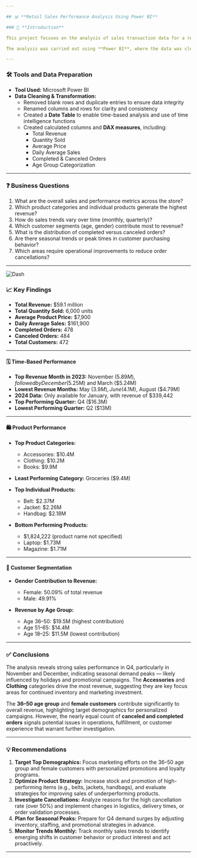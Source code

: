 ```yaml
---

## 📊 **Retail Sales Performance Analysis Using Power BI**

### 📌 **Introduction**

This project focuses on the analysis of sales transaction data for a retail store chain, with the goal of uncovering key business insights to support strategic decision-making. The dataset comprises daily sales transactions including order details, customer demographics, product information, payment modes, order statuses, and time of purchase.

The analysis was carried out using **Power BI**, where the data was cleaned, transformed, and visualized to produce actionable insights. Core focus areas included customer purchasing behavior, sales performance trends, product profitability, and operational efficiency. This analysis supports the business in identifying opportunities to improve revenue, enhance customer experience, and optimize internal operations.

---
```


### 🛠️ **Tools and Data Preparation**

- **Tool Used:** Microsoft Power BI
- **Data Cleaning & Transformation:**
  - Removed blank rows and duplicate entries to ensure data integrity
  - Renamed columns and rows for clarity and consistency
  - Created a **Date Table** to enable time-based analysis and use of time intelligence functions
  - Created calculated columns and **DAX measures**, including:
    - Total Revenue
    - Quantity Sold
    - Average Price
    - Daily Average Sales
    - Completed & Canceled Orders
    - Age Group Categorization

---

### ❓ **Business Questions**

1. What are the overall sales and performance metrics across the store?
2. Which product categories and individual products generate the highest revenue?
3. How do sales trends vary over time (monthly, quarterly)?
4. Which customer segments (age, gender) contribute most to revenue?
5. What is the distribution of completed versus canceled orders?
6. Are there seasonal trends or peak times in customer purchasing behavior?
7. Which areas require operational improvements to reduce order cancellations?

---



![Dash](https://github.com/user-attachments/assets/1cb8257a-3a07-44be-8b8c-9fa4d157eabc)



### 📈 **Key Findings**

- **Total Revenue:** $59.1 million  
- **Total Quantity Sold:** 6,000 units  
- **Average Product Price:** $7,900  
- **Daily Average Sales:** $161,900  
- **Completed Orders:** 478  
- **Canceled Orders:** 484  
- **Total Customers:** 472

---

#### 🗓 **Time-Based Performance**
- **Top Revenue Month in 2023:** November ($5.89M), followed by December ($5.25M) and March ($5.24M)
- **Lowest Revenue Months:** May ($3.9M), June ($4.1M), August ($4.79M)
- **2024 Data:** Only available for January, with revenue of $339,442
- **Top Performing Quarter:** Q4 ($16.3M)
- **Lowest Performing Quarter:** Q2 ($13M)

---

#### 🛍 **Product Performance**
- **Top Product Categories:**
  - Accessories: $10.4M  
  - Clothing: $10.2M  
  - Books: $9.9M  
- **Least Performing Category:** Groceries ($9.4M)

- **Top Individual Products:**
  - Belt: $2.37M  
  - Jacket: $2.26M  
  - Handbag: $2.18M  
- **Bottom Performing Products:**
  - $1,824,222 (product name not specified)  
  - Laptop: $1.73M  
  - Magazine: $1.71M

---

#### 👥 **Customer Segmentation**
- **Gender Contribution to Revenue:**
  - Female: 50.09% of total revenue  
  - Male: 49.91%

- **Revenue by Age Group:**
  - Age 36–50: $19.5M (highest contribution)
  - Age 51–65: $14.4M  
  - Age 18–25: $11.5M (lowest contribution)

---

### ✅ **Conclusions**

The analysis reveals strong sales performance in Q4, particularly in November and December, indicating seasonal demand peaks — likely influenced by holidays and promotional campaigns. The **Accessories** and **Clothing** categories drive the most revenue, suggesting they are key focus areas for continued inventory and marketing investment.

The **36–50 age group** and **female customers** contribute significantly to overall revenue, highlighting target demographics for personalized campaigns. However, the nearly equal count of **canceled and completed orders** signals potential issues in operations, fulfillment, or customer experience that warrant further investigation.

---

### 💡 **Recommendations**

1. **Target Top Demographics:** Focus marketing efforts on the 36–50 age group and female customers with personalized promotions and loyalty programs.
2. **Optimize Product Strategy:** Increase stock and promotion of high-performing items (e.g., belts, jackets, handbags), and evaluate strategies for improving sales of underperforming products.
3. **Investigate Cancellations:** Analyze reasons for the high cancellation rate (over 50%) and implement changes in logistics, delivery times, or order validation processes.
4. **Plan for Seasonal Peaks:** Prepare for Q4 demand surges by adjusting inventory, staffing, and promotional strategies in advance.
5. **Monitor Trends Monthly:** Track monthly sales trends to identify emerging shifts in customer behavior or product interest and act proactively.

---
